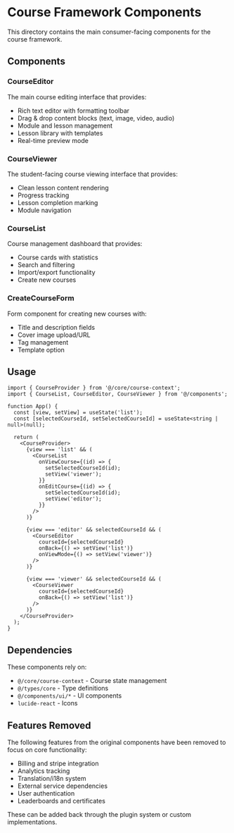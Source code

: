 # Course Framework Components

This directory contains the main consumer-facing components for the course framework.

## Components

### CourseEditor
The main course editing interface that provides:
- Rich text editor with formatting toolbar
- Drag & drop content blocks (text, image, video, audio)
- Module and lesson management
- Lesson library with templates
- Real-time preview mode

### CourseViewer
The student-facing course viewing interface that provides:
- Clean lesson content rendering
- Progress tracking
- Lesson completion marking
- Module navigation

### CourseList
Course management dashboard that provides:
- Course cards with statistics
- Search and filtering
- Import/export functionality
- Create new courses

### CreateCourseForm
Form component for creating new courses with:
- Title and description fields
- Cover image upload/URL
- Tag management
- Template option

## Usage

```tsx
import { CourseProvider } from '@/core/course-context';
import { CourseList, CourseEditor, CourseViewer } from '@/components';

function App() {
  const [view, setView] = useState('list');
  const [selectedCourseId, setSelectedCourseId] = useState<string | null>(null);

  return (
    <CourseProvider>
      {view === 'list' && (
        <CourseList
          onViewCourse={(id) => {
            setSelectedCourseId(id);
            setView('viewer');
          }}
          onEditCourse={(id) => {
            setSelectedCourseId(id);
            setView('editor');
          }}
        />
      )}
      
      {view === 'editor' && selectedCourseId && (
        <CourseEditor
          courseId={selectedCourseId}
          onBack={() => setView('list')}
          onViewMode={() => setView('viewer')}
        />
      )}
      
      {view === 'viewer' && selectedCourseId && (
        <CourseViewer
          courseId={selectedCourseId}
          onBack={() => setView('list')}
        />
      )}
    </CourseProvider>
  );
}
```

## Dependencies

These components rely on:
- `@/core/course-context` - Course state management
- `@/types/core` - Type definitions
- `@/components/ui/*` - UI components
- `lucide-react` - Icons

## Features Removed

The following features from the original components have been removed to focus on core functionality:
- Billing and stripe integration
- Analytics tracking
- Translation/i18n system
- External service dependencies
- User authentication
- Leaderboards and certificates

These can be added back through the plugin system or custom implementations.